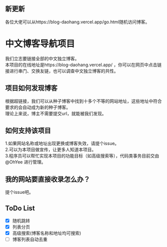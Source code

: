 ## 新更新
各位大佬可以从https://blog-daohang.vercel.app/go.html随机访问博客。
# 中文博客导航项目
我们立志要链接全部的中文独立博客。    
本项目的在线地址是https://blog-daohang.vercel.app/ ，你可以在网页中点击链接进行串门、交换友链，也可以调查中文独立博客的共性。  
## 项目如何发现博客
根据超链接，我们可以从种子博客中找到十多个不等的网站地址，这些地址中符合要求的会自动成为新的种子博客。     
理论上来说，博主不需要提交url，就能被我们发现。    
## 如何支持该项目
1.如果网站名称或地址出现更换或博客失效，请提个issue。        
2.可以为本项目做宣传，让更多人知道本项目。         
3.程序员可以帮忙实现本项目的功能目标（如高级搜索等），代码类事务目前交由 @OhYee 进行管理。       
## 我的网站要直接收录怎么办？
提个issue吧。
## ToDo List
- [x] 随机跳转
- [x] 列表分页
- [x] 高级搜索(博客名称和地址均可搜索)
- [ ] 博客列表自动去重
